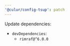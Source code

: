 ```yaml
---
'@culur/config-tsup': patch
---
```


Update dependencies:

- `devDependencies`:
  - `rimraf@^6.0.0`
